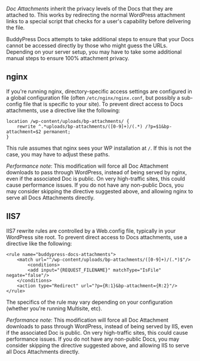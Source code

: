 _Doc Attachments_ inherit the privacy levels of the Docs that they are attached to. This works by redirecting the normal WordPress attachment links to a special script that checks for a user's capability before delivering the file.

BuddyPress Docs attempts to take additional steps to ensure that your Docs cannot be accessed directly by those who might guess the URLs. Depending on your server setup, you may have to take some additional manual steps to ensure 100% attachment privacy.

## nginx

If you're running nginx, directory-specific access settings are configured in a global configuration file (often `/etc/nginx/nginx.conf`, but possibly a sub-config file that is specific to your site). To prevent direct access to Docs attachments, use a directive like the following:

    location /wp-content/uploads/bp-attachments/ {
        rewrite ^.*uploads/bp-attachments/([0-9]+)/(.*) /?p=$1&bp-attachment=$2 permanent;
    }

This rule assumes that nginx sees your WP installation at `/`. If this is not the case, you may have to adjust these paths.

*Performance note*: This modification will force all Doc Attachment downloads to pass through WordPress, instead of being served by nginx, even if the associated Doc is public. On very high-traffic sites, this could cause performance issues. If you do not have any non-public Docs, you may consider skipping the directive suggested above, and allowing nginx to serve all Docs Attachments directly.

## IIS7

IIS7 rewrite rules are controlled by a Web.config file, typically in your WordPress site root. To prevent direct access to Docs attachments, use a directive like the following:

    <rule name="buddypress-docs-attachments">
        <match url="^/wp-content/uploads/bp-attachments/([0-9]+)/(.*)$"/>
            <conditions>
	        <add input="{REQUEST_FILENAME}" matchType="IsFile" negate="false"/>
	    </conditions>
        <action type="Redirect" url="?p={R:1}&bp-attachment={R:2}"/>
    </rule>

The specifics of the rule may vary depending on your configuration (whether you're running Multisite, etc).

*Performance note*: This modification will force all Doc Attachment downloads to pass through WordPress, instead of being served by IIS, even if the associated Doc is public. On very high-traffic sites, this could cause performance issues. If you do not have any non-public Docs, you may consider skipping the directive suggested above, and allowing IIS to serve all Docs Attachments directly.
